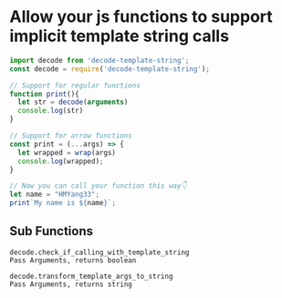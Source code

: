 # Allow your js functions to support implicit template string calls

```javascript
import decode from 'decode-template-string';
const decode = require('decode-template-string');

// Support for regular functions
function print(){
  let str = decode(arguments)
  console.log(str)
}

// Support for arrow functions
const print = (...args) => {
  let wrapped = wrap(args)
  console.log(wrapped);
}

// Now you can call your function this way👇
let name = "HMYang33";
print`My name is ${name}`;
```

## Sub Functions
```
decode.check_if_calling_with_template_string
Pass Arguments, returns boolean

decode.transform_template_args_to_string
Pass Arguments, returns string
```
